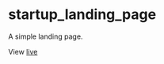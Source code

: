 # startup_landing_page

A simple landing page. 

View [live](https://vodoleev-vladislav.github.io/startup_landing_page/index.html)
